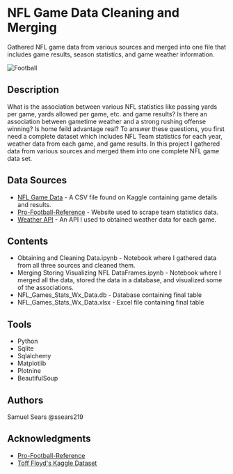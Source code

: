 # NFL Game Data Cleaning and Merging

Gathered NFL game data from various sources and merged into one file that includes game results, season statistics, and game weather information.

![Football](https://cdn.pixabay.com/photo/2018/07/25/12/55/american-3561339_960_720.jpg?raw=true)

## Description

What is the association between various NFL statistics like passing yards per game, yards allowed per game, etc. and game results? Is there an association between gametime weather and a strong rushing offense winning?
Is home feild advantage real? To answer these questions, you first need a complete dataset which includes NFL Team statistics for each year, weather data from each game, and game results. In this project I gathered data from
various sources and merged them into one complete NFL game data set.  

## Data Sources

* [NFL Game Data](https://www.kaggle.com/toddwfloyd/footballscores/version/1#) - A CSV file found on Kaggle containing game details and results.
* [Pro-Football-Reference](https://www.pro-football-reference.com/years/) - Website used to scrape team statistics data.
* [Weather API](https://rapidapi.com/awigmore/api/visual-crossing-weather) - An API I used to obtained weather data for each game.

## Contents

* Obtaining and Cleaning Data.ipynb - Notebook where I gathered data from all three sources and cleaned them.
* Merging Storing Visualizing NFL DataFrames.ipynb - Notebook where I merged all the data, stored the data in a database, and visualized some of the associations.
* NFL_Games_Stats_Wx_Data.db - Database containing final table
* NFL_Games_Stats_Wx_Data.xlsx - Excel file containing final table

## Tools
* Python
* Sqlite
* Sqlalchemy
* Matplotlib
* Plotnine
* BeautifulSoup

## Authors

Samuel Sears @ssears219

## Acknowledgments

* [Pro-Football-Reference](https://www.pro-football-reference.com/)
* [Toff Floyd's Kaggle Dataset](https://www.kaggle.com/toddwfloyd/footballscores/version/1#)

